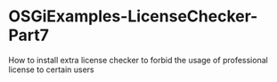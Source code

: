 # OSGiExamples-LicenseChecker-Part7
How to install extra license checker to forbid the usage of professional license to certain users
